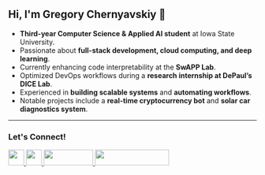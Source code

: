## **Hi, I'm Gregory Chernyavskiy 👋**

- **Third-year Computer Science & Applied AI student** at Iowa State University.  
- Passionate about **full-stack development, cloud computing, and deep learning**.  
- Currently enhancing code interpretability at the **SwAPP Lab**.  
- Optimized DevOps workflows during a **research internship at DePaul’s DICE Lab**.  
- Experienced in **building scalable systems** and **automating workflows**.  
- Notable projects include a **real-time cryptocurrency bot** and **solar car diagnostics system**.

---

### **Let's Connect!**

<p align="left">
  <a href="https://www.github.com/gregorychernyavskiy" target="_blank" rel="noreferrer">
    <picture>
      <source media="(prefers-color-scheme: dark)" srcset="https://raw.githubusercontent.com/danielcranney/readme-generator/main/public/icons/socials/github-dark.svg" />
      <source media="(prefers-color-scheme: light)" srcset="https://raw.githubusercontent.com/danielcranney/readme-generator/main/public/icons/socials/github.svg" />
      <img src="https://raw.githubusercontent.com/danielcranney/readme-generator/main/public/icons/socials/github.svg" width="32" height="32" />
    </picture>
  </a>
  <a href="https://www.linkedin.com/in/gregory-chernyavskiy" target="_blank" rel="noreferrer">
    <picture>
      <source media="(prefers-color-scheme: dark)" srcset="https://raw.githubusercontent.com/danielcranney/readme-generator/main/public/icons/socials/linkedin-dark.svg" />
      <source media="(prefers-color-scheme: light)" srcset="https://raw.githubusercontent.com/danielcranney/readme-generator/main/public/icons/socials/linkedin.svg" />
      <img src="https://raw.githubusercontent.com/danielcranney/readme-generator/main/public/icons/socials/linkedin.svg" width="32" height="32" />
    </picture>
  </a>
  <a href="https://gregorychernyavskiy.com" target="_blank" rel="noreferrer">
    <img src="https://img.shields.io/badge/Portfolio-Website-blue?style=flat-square" width="100" height="32" />
  </a>
  <a href="mailto:gregory.chernyavskiy@gmail.com" target="_blank" rel="noreferrer">
    <img src="https://img.shields.io/badge/Email-gregory.chernyavskiy@gmail.com-red?style=flat-square" width="150" height="32" />
  </a>
</p>
